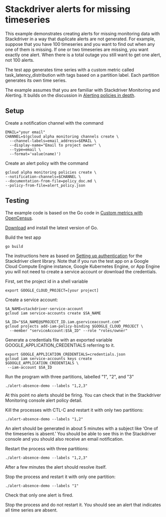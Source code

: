 # Stackdriver alerts for missing timeseries

This example demonstrates creating alerts for missing monitoring data with
Stackdriver in a way that duplicate alerts are not generated. For example,
suppose that you have 100 timeseries and you want to find out when any one of
them is missing. If one or two timeseries are missing, you want exactly one
alert. When there is a total outage you still want to get one alert, not 100
alerts.

The test app generates time series with a custom metric called
task_latency_distribution with tags based on a partition label. Each
partition generates its own time series.

The example assumes that you are familiar with Stackdriver Monitoring and
Alerting. It builds on the discussion in
[Alerting policies in depth](https://cloud.google.com/monitoring/alerts/concepts-indepth).

## Setup

Create a notification channel with the command

```shell
EMAIL="your email"
CHANNEL=$(gcloud alpha monitoring channels create \
  --channel-labels=email_address=$EMAIL \
  --display-name="Email to project owner" \
  --type=email \
  --format='value(name)')
```

Create an alert policy with the command

```shell
gcloud alpha monitoring policies create \
--notification-channels=$CHANNEL \
--documentation-from-file=policy_doc.md \
--policy-from-file=alert_policy.json
```

## Testing

The example code is based on the Go code in
[Custom metrics with OpenCensus](https://cloud.google.com/monitoring/custom-metrics/open-census).

[Download](https://golang.org/dl/) and install the latest version of Go.

Build the test app

```shell
go build
```

The instructions here as based on
[Setting up authentication](https://cloud.google.com/monitoring/docs/reference/libraries#setting_up_authentication)
for the Stackdriver client library. Note that if you run the test app on a
Google Cloud Compute Engine instance, Google Kubernetes Engine, or App Engine
you will not need to create a service account or download the credentials.

First, set the project id in a shell variable

```shell
export GOOGLE_CLOUD_PROJECT=[your project]
```

Create a service account:

```shell
SA_NAME=stackdriver-service-account
gcloud iam service-accounts create $SA_NAME
```

```shell
SA_ID="$SA_NAME@$PROJECT_ID.iam.gserviceaccount.com"
gcloud projects add-iam-policy-binding $GOOGLE_CLOUD_PROJECT \
  --member "serviceAccount:$SA_ID" --role "roles/owner"
```

Generate a credentials file with an exported variable
GOOGLE_APPLICATION_CREDENTIALS referring to it.

```shell
export GOOGLE_APPLICATION_CREDENTIALS=credentials.json
gcloud iam service-accounts keys create $GOOGLE_APPLICATION_CREDENTIALS \
 --iam-account $SA_ID
```

Run the program with three partitions, labelled "1", "2", and "3"

```shell
./alert-absence-demo --labels "1,2,3"
```

At this point no alerts should be firing. You can check that in the Stackdriver
Monitoring console alert policy detail.

Kill the processes with CTL-C and restart it with only two partitions:

```shell
./alert-absence-demo --labels "1,2"
```

An alert should be generated in about 5 minutes with a subject like ‘One of the
timeseries is absent.’ You should be able to see this in the Stackdriver console
and you should also receive an email notification.

Restart the process with three partitions:

```shell
./alert-absence-demo --labels "1,2,3"
```

After a few minutes the alert should resolve itself.

Stop the process and restart it with only one partition:

```shell
./alert-absence-demo --labels "1"
```

Check that only one alert is fired.

Stop the process and do not restart it. You should see an alert that indicates
all time series are absent.
